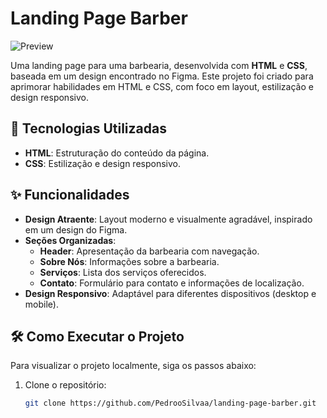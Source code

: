 # Landing Page Barber

![Preview](https://github.com/user-attachments/assets/4bcc5301-e935-49c6-b993-31ea12dc9cfb)

Uma landing page para uma barbearia, desenvolvida com **HTML** e **CSS**, baseada em um design encontrado no Figma. Este projeto foi criado para aprimorar habilidades em HTML e CSS, com foco em layout, estilização e design responsivo.

## 🚀 Tecnologias Utilizadas

- **HTML**: Estruturação do conteúdo da página.
- **CSS**: Estilização e design responsivo.

## ✨ Funcionalidades

- **Design Atraente**: Layout moderno e visualmente agradável, inspirado em um design do Figma.
- **Seções Organizadas**:
  - **Header**: Apresentação da barbearia com navegação.
  - **Sobre Nós**: Informações sobre a barbearia.
  - **Serviços**: Lista dos serviços oferecidos.
  - **Contato**: Formulário para contato e informações de localização.
- **Design Responsivo**: Adaptável para diferentes dispositivos (desktop e mobile).

## 🛠️ Como Executar o Projeto

Para visualizar o projeto localmente, siga os passos abaixo:

1. Clone o repositório:
   ```bash
   git clone https://github.com/PedrooSilvaa/landing-page-barber.git
